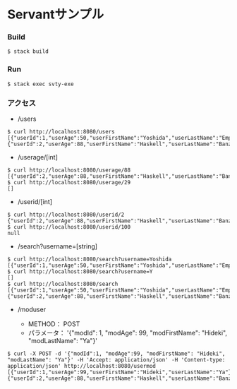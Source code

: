 # Servantサンプル

### Build

```
$ stack build
```
### Run

```
$ stack exec svty-exe
```

### アクセス

* /users

```
$ curl http://localhost:8080/users
[{"userId":1,"userAge":50,"userFirstName":"Yoshida","userLastName":"Empty"},{"userId":2,"userAge":88,"userFirstName":"Haskell","userLastName":"Banzai"}]
```

* /userage/[int]

```
$ curl http://localhost:8080/userage/88
[{"userId":2,"userAge":88,"userFirstName":"Haskell","userLastName":"Banzai"}]
$ curl http://localhost:8080/userage/29
[]
```

* /userid/[int]

```
$ curl http://localhost:8080/userid/2
{"userId":2,"userAge":88,"userFirstName":"Haskell","userLastName":"Banzai"}
$ curl http://localhost:8080/userid/100
null
```

* /search?username=[string]

```
$ curl http://localhost:8080/search?username=Yoshida
[{"userId":1,"userAge":50,"userFirstName":"Yoshida","userLastName":"Empty"}]
$ curl http://localhost:8080/search?username=Y
[]
$ curl http://localhost:8080/search
[{"userId":1,"userAge":50,"userFirstName":"Yoshida","userLastName":"Empty"},{"userId":2,"userAge":88,"userFirstName":"Haskell","userLastName":"Banzai"}]
```

* /moduser

  * METHOD： POST
  * パラメータ： '{"modId": 1, "modAge": 99, "modFirstName": "Hideki", "modLastName": "Ya"}'

```
$ curl -X POST -d '{"modId":1, "modAge":99, "modFirstName": "Hideki", "modLastName": "Ya"}' -H 'Accept: application/json' -H 'Content-type: application/json' http://localhost:8080/usermod
[{"userId":1,"userAge":99,"userFirstName":"Hideki","userLastName":"Ya"},{"userId":2,"userAge":88,"userFirstName":"Haskell","userLastName":"Banzai"}]
```
